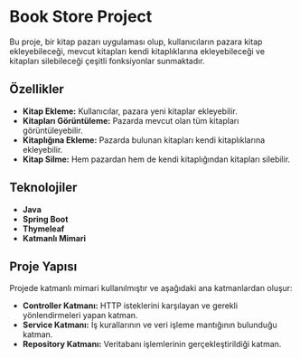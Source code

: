 # Book Store Project

Bu proje, bir kitap pazarı uygulaması olup, kullanıcıların pazara kitap ekleyebileceği, mevcut kitapları kendi kitaplıklarına ekleyebileceği ve kitapları silebileceği çeşitli fonksiyonlar sunmaktadır. 

## Özellikler

- **Kitap Ekleme:** Kullanıcılar, pazara yeni kitaplar ekleyebilir.
- **Kitapları Görüntüleme:** Pazarda mevcut olan tüm kitapları görüntüleyebilir.
- **Kitaplığına Ekleme:** Pazarda bulunan kitapları kendi kitaplıklarına ekleyebilir.
- **Kitap Silme:** Hem pazardan hem de kendi kitaplığından kitapları silebilir.

## Teknolojiler

- **Java**
- **Spring Boot**
- **Thymeleaf**
- **Katmanlı Mimari**

## Proje Yapısı

Projede katmanlı mimari kullanılmıştır ve aşağıdaki ana katmanlardan oluşur:

- **Controller Katmanı:** HTTP isteklerini karşılayan ve gerekli yönlendirmeleri yapan katman.
- **Service Katmanı:** İş kurallarının ve veri işleme mantığının bulunduğu katman.
- **Repository Katmanı:** Veritabanı işlemlerinin gerçekleştirildiği katman.
